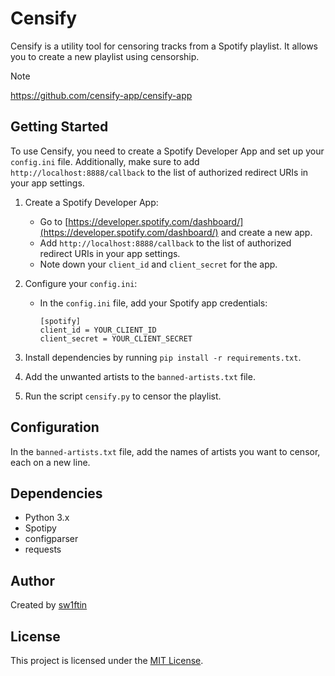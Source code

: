 # Censify

Censify is a utility tool for censoring tracks from a Spotify playlist. It allows you to create a new playlist using censorship.

> [!NOTE]  
> https://github.com/censify-app/censify-app

## Getting Started

To use Censify, you need to create a Spotify Developer App and set up your `config.ini` file. Additionally, make sure to add `http://localhost:8888/callback` to the list of authorized redirect URIs in your app settings.

1. Create a Spotify Developer App:
   - Go to [https://developer.spotify.com/dashboard/](https://developer.spotify.com/dashboard/) and create a new app.
   - Add `http://localhost:8888/callback` to the list of authorized redirect URIs in your app settings.
   - Note down your `client_id` and `client_secret` for the app.

2. Configure your `config.ini`:
   - In the `config.ini` file, add your Spotify app credentials:
     ```
     [spotify]
     client_id = YOUR_CLIENT_ID
     client_secret = YOUR_CLIENT_SECRET
     ```

3. Install dependencies by running `pip install -r requirements.txt`.
4. Add the unwanted artists to the `banned-artists.txt` file.
5. Run the script `censify.py` to censor the playlist.

## Configuration

In the `banned-artists.txt` file, add the names of artists you want to censor, each on a new line.

## Dependencies

- Python 3.x
- Spotipy
- configparser
- requests

## Author

Created by [sw1ftin](https://github.com/sw1ftin)

## License

This project is licensed under the [MIT License](LICENSE).
